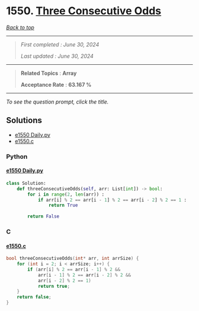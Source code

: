 # 1550. [Three Consecutive Odds](<https://leetcode.com/problems/three-consecutive-odds>)

*[Back to top](<../README.md>)*

------

> *First completed : June 30, 2024*
>
> *Last updated : June 30, 2024*


------

> **Related Topics** : **Array**
>
> **Acceptance Rate** : **63.167 %**


------

*To see the question prompt, click the title.*

## Solutions

- [e1550 Daily.py](<../my-submissions/e1550 Daily.py>)
- [e1550.c](<../my-submissions/e1550.c>)
### Python
#### [e1550 Daily.py](<../my-submissions/e1550 Daily.py>)
```Python
class Solution:
    def threeConsecutiveOdds(self, arr: List[int]) -> bool:
        for i in range(2, len(arr)) :
            if arr[i] % 2 == arr[i - 1] % 2 == arr[i - 2] % 2 == 1 :
                return True
            
        return False
```

### C
#### [e1550.c](<../my-submissions/e1550.c>)
```C
bool threeConsecutiveOdds(int* arr, int arrSize) {
    for (int i = 2; i < arrSize; i++) {
        if (arr[i] % 2 == arr[i - 1] % 2 && 
            arr[i - 1] % 2 == arr[i - 2] % 2 && 
            arr[i - 2] % 2 == 1)
            return true;
    }
    return false;
}
```

